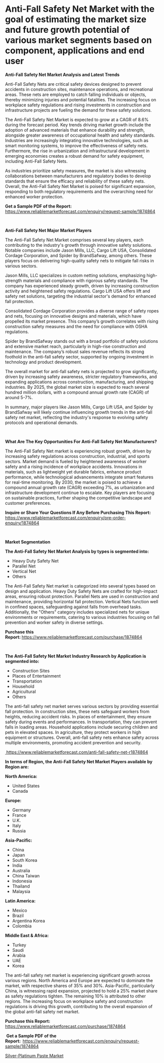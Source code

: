 <p><h1>Anti-Fall Safety Net Market with the goal of estimating the market size and future growth potential of various market segments based on component, applications and end user</h1></p><p><strong>Anti-Fall Safety Net Market Analysis and Latest Trends</strong></p>
<p><p>Anti-Fall Safety Nets are critical safety devices designed to prevent accidents in construction sites, maintenance operations, and recreational areas. These nets are employed to catch falling individuals or objects, thereby minimizing injuries and potential fatalities. The increasing focus on workplace safety regulations and rising investments in construction and infrastructure projects are fueling the demand for these safety solutions.</p><p>The Anti-Fall Safety Net Market is expected to grow at a CAGR of 8.6% during the forecast period. Key trends driving market growth include the adoption of advanced materials that enhance durability and strength, alongside greater awareness of occupational health and safety standards. Industries are increasingly integrating innovative technologies, such as smart monitoring systems, to improve the effectiveness of safety nets. Furthermore, the rise in urbanization and infrastructural development in emerging economies creates a robust demand for safety equipment, including Anti-Fall Safety Nets.</p><p>As industries prioritize safety measures, the market is also witnessing collaborations between manufacturers and regulatory bodies to develop standards that ensure the efficacy and reliability of these safety nets. Overall, the Anti-Fall Safety Net Market is poised for significant expansion, responding to both regulatory requirements and the overarching need for enhanced worker protection.</p></p>
<p><strong>Get a Sample PDF of the Report:&nbsp;</strong> <a href="https://www.reliablemarketforecast.com/enquiry/request-sample/1874864?utm_campaign=1105&utm_medium=2&utm_source=Github&utm_content=ia&utm_term=04022025&utm_id=anti-fall-safety-net">https://www.reliablemarketforecast.com/enquiry/request-sample/1874864</a></p>
<p>&nbsp;</p>
<p><strong>Anti-Fall Safety Net Major Market Players</strong></p>
<p><p>The Anti-Fall Safety Net Market comprises several key players, each contributing to the industry's growth through innovative safety solutions. Notable companies include Jason Mills, LLC, Cargo Lift USA, Consolidated Cordage Corporation, and Spider by BrandSafway, among others. These players focus on delivering high-quality safety nets to mitigate fall risks in various sectors.</p><p>Jason Mills, LLC specializes in custom netting solutions, emphasizing high-strength materials and compliance with rigorous safety standards. The company has experienced steady growth, driven by increasing construction activity and heightened safety regulations. Cargo Lift USA offers lift and safety net solutions, targeting the industrial sector's demand for enhanced fall protection.</p><p>Consolidated Cordage Corporation provides a diverse range of safety ropes and nets, focusing on innovative designs and materials, which have propelled its market presence. This company’s growth correlates with rising construction safety measures and the need for compliance with OSHA regulations.</p><p>Spider by BrandSafway stands out with a broad portfolio of safety solutions and extensive market reach, particularly in high-rise construction and maintenance. The company’s robust sales revenue reflects its strong foothold in the anti-fall safety sector, supported by ongoing investment in technology and product development.</p><p>The overall market for anti-fall safety nets is projected to grow significantly, driven by increasing safety awareness, stricter regulatory frameworks, and expanding applications across construction, manufacturing, and shipping industries. By 2025, the global market size is expected to reach several hundred million dollars, with a compound annual growth rate (CAGR) of around 5-7%.</p><p>In summary, major players like Jason Mills, Cargo Lift USA, and Spider by BrandSafway will likely continue influencing growth trends in the anti-fall safety net market, reflecting the industry's response to evolving safety protocols and operational demands.</p></p>
<p>&nbsp;</p>
<p><strong>What Are The Key Opportunities For Anti-Fall Safety Net Manufacturers?</strong></p>
<p><p>The Anti-Fall Safety Net market is experiencing robust growth, driven by increasing safety regulations across construction, industrial, and sports sectors. Market demand is fueled by heightened awareness of worker safety and a rising incidence of workplace accidents. Innovations in materials, such as lightweight yet durable fabrics, enhance product performance, while technological advancements integrate smart features for real-time monitoring. By 2030, the market is poised to achieve a compound annual growth rate (CAGR) exceeding 7%, as urbanization and infrastructure development continue to escalate. Key players are focusing on sustainable practices, further shaping the competitive landscape and customer preferences.</p></p>
<p><strong>Inquire or Share Your Questions If Any Before Purchasing This Report:</strong> <a href="https://www.reliablemarketforecast.com/enquiry/pre-order-enquiry/1874864?utm_campaign=1105&utm_medium=2&utm_source=Github&utm_content=ia&utm_term=04022025&utm_id=anti-fall-safety-net">https://www.reliablemarketforecast.com/enquiry/pre-order-enquiry/1874864</a></p>
<p>&nbsp;</p>
<p><strong>Market Segmentation</strong></p>
<p><strong>The Anti-Fall Safety Net Market Analysis by types is segmented into:</strong></p>
<p><ul><li>Heavy Duty Safety Net</li><li>Parallel Net</li><li>Vertical Net</li><li>Others</li></ul></p>
<p><p>The Anti-Fall Safety Net market is categorized into several types based on design and application. Heavy Duty Safety Nets are crafted for high-impact areas, ensuring robust protection. Parallel Nets are used in construction and maintenance, providing horizontal fall protection. Vertical Nets function well in confined spaces, safeguarding against falls from overhead tasks. Additionally, the "Others" category includes specialized nets for unique environments or requirements, catering to various industries focusing on fall prevention and worker safety in diverse settings.</p></p>
<p><strong>Purchase this Report:&nbsp;</strong><a href="https://www.reliablemarketforecast.com/purchase/1874864?utm_campaign=1105&utm_medium=2&utm_source=Github&utm_content=ia&utm_term=04022025&utm_id=anti-fall-safety-net">https://www.reliablemarketforecast.com/purchase/1874864</a></p>
<p>&nbsp;</p>
<p><strong>The Anti-Fall Safety Net Market Industry Research by Application is segmented into:</strong></p>
<p><ul><li>Construction Sites</li><li>Places of Entertainment</li><li>Transportation</li><li>Household</li><li>Agricultural</li><li>Others</li></ul></p>
<p><p>The anti-fall safety net market serves various sectors by providing essential fall protection. In construction sites, these nets safeguard workers from heights, reducing accident risks. In places of entertainment, they ensure safety during events and performances. In transportation, they can prevent falls in loading areas. Household applications include securing children and pets in elevated spaces. In agriculture, they protect workers in high equipment or structures. Overall, anti-fall safety nets enhance safety across multiple environments, promoting accident prevention and security.</p></p>
<p><a href="https://www.reliablemarketforecast.com/anti-fall-safety-net-r1874864?utm_campaign=1105&utm_medium=2&utm_source=Github&utm_content=ia&utm_term=04022025&utm_id=anti-fall-safety-net">&nbsp;https://www.reliablemarketforecast.com/anti-fall-safety-net-r1874864</a></p>
<p><strong>In terms of Region, the Anti-Fall Safety Net Market Players available by Region are:</strong></p>
<p>
    <p> <strong> North America: </strong>
        <ul>
            <li>United States</li>
            <li>Canada</li>
        </ul>
        </p> 
    <p> <strong> Europe: </strong>
        <ul>
            <li>Germany</li>
            <li>France</li>
            <li>U.K.</li>
            <li>Italy</li>
            <li>Russia</li>
        </ul>
        </p> 
    <p> <strong> Asia-Pacific: </strong>
        <ul>
            <li>China</li>
            <li>Japan</li>
            <li>South Korea</li>
            <li>India</li>
            <li>Australia</li>
            <li>China Taiwan</li>
            <li>Indonesia</li>
            <li>Thailand</li>
            <li>Malaysia</li>
        </ul>
        </p> 
    <p> <strong> Latin America: </strong>
        <ul>
            <li>Mexico</li>
            <li>Brazil</li>
            <li>Argentina Korea</li>
            <li>Colombia</li>
        </ul>
        </p> 
    <p> <strong> Middle East & Africa: </strong>
        <ul>
            <li>Turkey</li>
            <li>Saudi</li>
            <li>Arabia</li>
            <li>UAE</li>
            <li>Korea</li>
        </ul>
    </p>
    </p>
<p><p>The anti-fall safety net market is experiencing significant growth across various regions. North America and Europe are expected to dominate the market, with respective shares of 35% and 30%. Asia-Pacific, particularly China, is witnessing rapid expansion, projected to hold a 25% market share as safety regulations tighten. The remaining 10% is attributed to other regions. The increasing focus on workplace safety and construction regulations is driving this growth, contributing to the overall expansion of the global anti-fall safety net market.</p></p>
<p><strong>Purchase this Report: </strong><a href="https://www.reliablemarketforecast.com/purchase/1874864?utm_campaign=1105&utm_medium=2&utm_source=Github&utm_content=ia&utm_term=04022025&utm_id=anti-fall-safety-net">https://www.reliablemarketforecast.com/purchase/1874864</a></p>
<p>&nbsp;<strong>Get a Sample PDF of the Report:&nbsp;&nbsp;</strong><a href="https://www.reliablemarketforecast.com/enquiry/request-sample/1874864?utm_campaign=1105&utm_medium=2&utm_source=Github&utm_content=ia&utm_term=04022025&utm_id=anti-fall-safety-net">https://www.reliablemarketforecast.com/enquiry/request-sample/1874864</a></p>
<p><strong></strong></p>
<p><p><a href="https://github.com/prosalinda88/Market-Research-Report-List-7/blob/main/silver-platinum-paste-market.md?utm_campaign=1105&utm_medium=2&utm_source=Github&utm_content=ia&utm_term=04022025&utm_id=anti-fall-safety-net">Silver-Platinum Paste Market</a></p></p>
